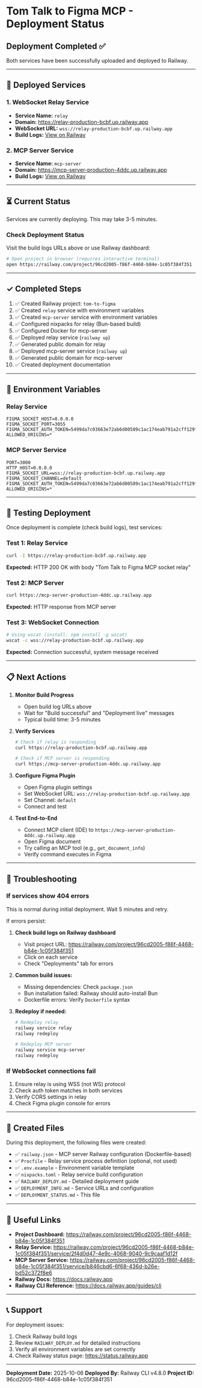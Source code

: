 # Tom Talk to Figma MCP - Deployment Status

## Deployment Completed ✅

Both services have been successfully uploaded and deployed to Railway.

---

## 🚀 Deployed Services

### 1. WebSocket Relay Service
- **Service Name:** `relay`
- **Domain:** https://relay-production-bcbf.up.railway.app
- **WebSocket URL:** `wss://relay-production-bcbf.up.railway.app`
- **Build Logs:** [View on Railway](https://railway.com/project/96cd2005-f86f-4468-b84e-1c05f384f351/service/2f4d0d47-4e9c-4068-9040-9c9caaf1d12f?id=23924254-26cd-44d1-8d8f-806996fc7826)

### 2. MCP Server Service
- **Service Name:** `mcp-server`
- **Domain:** https://mcp-server-production-4ddc.up.railway.app
- **Build Logs:** [View on Railway](https://railway.com/project/96cd2005-f86f-4468-b84e-1c05f384f351/service/b846cbd6-6f68-436d-b26e-bd52c372f8e6?id=a8f4f317-a869-4ea3-9c56-467823119cc7)

---

## ⏳ Current Status

Services are currently deploying. This may take 3-5 minutes.

### Check Deployment Status

Visit the build logs URLs above or use Railway dashboard:
```bash
# Open project in browser (requires interactive terminal)
open https://railway.com/project/96cd2005-f86f-4468-b84e-1c05f384f351
```

---

## ✓ Completed Steps

1. ✅ Created Railway project: `tom-to-figma`
2. ✅ Created `relay` service with environment variables
3. ✅ Created `mcp-server` service with environment variables
4. ✅ Configured nixpacks for relay (Bun-based build)
5. ✅ Configured Docker for mcp-server
6. ✅ Deployed relay service (`railway up`)
7. ✅ Generated public domain for relay
8. ✅ Deployed mcp-server service (`railway up`)
9. ✅ Generated public domain for mcp-server
10. ✅ Created deployment documentation

---

## 🔐 Environment Variables

### Relay Service
```env
FIGMA_SOCKET_HOST=0.0.0.0
FIGMA_SOCKET_PORT=3055
FIGMA_SOCKET_AUTH_TOKEN=5499da7c03663e72ab6d00589c1ac174eab791a2cff129f8bad43fef94a49311
ALLOWED_ORIGINS=*
```

### MCP Server Service
```env
PORT=3000
HTTP_HOST=0.0.0.0
FIGMA_SOCKET_URL=wss://relay-production-bcbf.up.railway.app
FIGMA_SOCKET_CHANNEL=default
FIGMA_SOCKET_AUTH_TOKEN=5499da7c03663e72ab6d00589c1ac174eab791a2cff129f8bad43fef94a49311
ALLOWED_ORIGINS=*
```

---

## 🧪 Testing Deployment

Once deployment is complete (check build logs), test services:

### Test 1: Relay Service
```bash
curl -I https://relay-production-bcbf.up.railway.app
```
**Expected:** HTTP 200 OK with body "Tom Talk to Figma MCP socket relay"

### Test 2: MCP Server
```bash
curl https://mcp-server-production-4ddc.up.railway.app
```
**Expected:** HTTP response from MCP server

### Test 3: WebSocket Connection
```bash
# Using wscat (install: npm install -g wscat)
wscat -c wss://relay-production-bcbf.up.railway.app
```
**Expected:** Connection successful, system message received

---

## 📋 Next Actions

1. **Monitor Build Progress**
   - Open build log URLs above
   - Wait for "Build successful" and "Deployment live" messages
   - Typical build time: 3-5 minutes

2. **Verify Services**
   ```bash
   # Check if relay is responding
   curl https://relay-production-bcbf.up.railway.app

   # Check if MCP server is responding
   curl https://mcp-server-production-4ddc.up.railway.app
   ```

3. **Configure Figma Plugin**
   - Open Figma plugin settings
   - Set WebSocket URL: `wss://relay-production-bcbf.up.railway.app`
   - Set Channel: `default`
   - Connect and test

4. **Test End-to-End**
   - Connect MCP client (IDE) to `https://mcp-server-production-4ddc.up.railway.app`
   - Open Figma document
   - Try calling an MCP tool (e.g., `get_document_info`)
   - Verify command executes in Figma

---

## 🐛 Troubleshooting

### If services show 404 errors

This is normal during initial deployment. Wait 5 minutes and retry.

If errors persist:

1. **Check build logs on Railway dashboard**
   - Visit project URL: https://railway.com/project/96cd2005-f86f-4468-b84e-1c05f384f351
   - Click on each service
   - Check "Deployments" tab for errors

2. **Common build issues:**
   - Missing dependencies: Check `package.json`
   - Bun installation failed: Railway should auto-install Bun
   - Dockerfile errors: Verify `Dockerfile` syntax

3. **Redeploy if needed:**
   ```bash
   # Redeploy relay
   railway service relay
   railway redeploy

   # Redeploy MCP server
   railway service mcp-server
   railway redeploy
   ```

### If WebSocket connections fail

1. Ensure relay is using WSS (not WS) protocol
2. Check auth token matches in both services
3. Verify CORS settings in relay
4. Check Figma plugin console for errors

---

## 📁 Created Files

During this deployment, the following files were created:

- ✅ `railway.json` - MCP server Railway configuration (Dockerfile-based)
- ✅ `Procfile` - Relay service process definition (optional, not used)
- ✅ `.env.example` - Environment variable template
- ✅ `nixpacks.toml` - Relay service build configuration
- ✅ `RAILWAY_DEPLOY.md` - Detailed deployment guide
- ✅ `DEPLOYMENT_INFO.md` - Service URLs and configuration
- ✅ `DEPLOYMENT_STATUS.md` - This file

---

## 🔗 Useful Links

- **Project Dashboard:** https://railway.com/project/96cd2005-f86f-4468-b84e-1c05f384f351
- **Relay Service:** https://railway.com/project/96cd2005-f86f-4468-b84e-1c05f384f351/service/2f4d0d47-4e9c-4068-9040-9c9caaf1d12f
- **MCP Server Service:** https://railway.com/project/96cd2005-f86f-4468-b84e-1c05f384f351/service/b846cbd6-6f68-436d-b26e-bd52c372f8e6
- **Railway Docs:** https://docs.railway.app
- **Railway CLI Reference:** https://docs.railway.app/guides/cli

---

## 📞 Support

For deployment issues:
1. Check Railway build logs
2. Review `RAILWAY_DEPLOY.md` for detailed instructions
3. Verify all environment variables are set correctly
4. Check Railway status page: https://status.railway.app

---

**Deployment Date:** 2025-10-06
**Deployed By:** Railway CLI v4.8.0
**Project ID:** 96cd2005-f86f-4468-b84e-1c05f384f351
